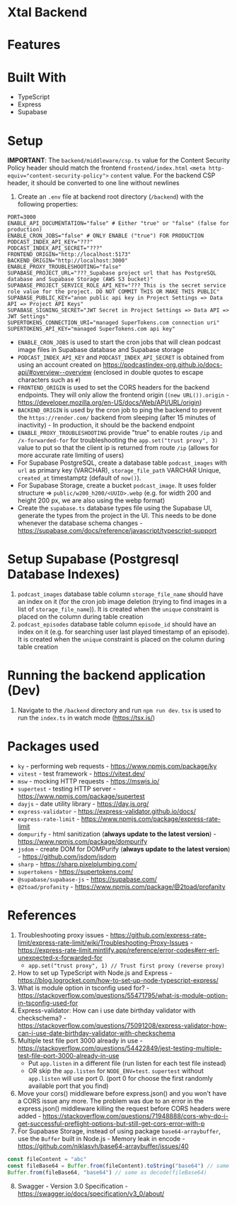 # Xtal Backend

# Features

# Built With

- TypeScript
- Express
- Supabase

# Setup

**IMPORTANT**: The `backend/middleware/csp.ts` value for the Content Security Policy header should match the frontend `frontend/index.html` `<meta http-equiv="content-security-policy">` `content` value. For the backend CSP header, it should be converted to one line without newlines

1. Create an `.env` file at backend root directory (`/backend`) with the following properties:

```shell
PORT=3000
ENABLE_API_DOCUMENTATION="false" # Either "true" or "false" (false for production)
ENABLE_CRON_JOBS="false" # ONLY ENABLE ("true") FOR PRODUCTION
PODCAST_INDEX_API_KEY="???"
PODCAST_INDEX_API_SECRET="???"
FRONTEND_ORIGIN="http://localhost:5173"
BACKEND_ORIGIN="http://localhost:3000"
ENABLE_PROXY_TROUBLESHOOTING="false"
SUPABASE_PROJECT_URL="???_Supabase project url that has PostgreSQL database and Supabase Storage (AWS S3 bucket)"
SUPABASE_PROJECT_SERVICE_ROLE_API_KEY="???_This is the secret service role value for the project. DO NOT COMMIT THIS OR MAKE THIS PUBLIC"
SUPABASE_PUBLIC_KEY="anon public api key in Project Settings => Data API => Project API Keys"
SUPABASE_SIGNING_SECRET="JWT Secret in Project Settings => Data API => JWT Settings"
SUPERTOKENS_CONNECTION_URI="managed SuperTokens.com connection uri"
SUPERTOKENS_API_KEY="managed SuperTokens.com api key"
```

- `ENABLE_CRON_JOBS` is used to start the cron jobs that will clean podcast image files in Supabase database and Supabase storage
- `PODCAST_INDEX_API_KEY` and `PODCAST_INDEX_API_SECRET` is obtained from using an account created on https://podcastindex-org.github.io/docs-api/#overview--overview (enclosed in double quotes to escape characters such as `#`)
- `FRONTEND_ORIGIN` is used to set the CORS headers for the backend endpoints. They will only allow the frontend origin (`(new URL()).origin` - https://developer.mozilla.org/en-US/docs/Web/API/URL/origin)
- `BACKEND_ORIGIN` is used by the cron job to ping the backend to prevent the `https://render.com/` backend from sleeping (after 15 minutes of inactivity) - In production, it should be the backend endpoint
- `ENABLE_PROXY_TROUBLESHOOTING` provide "true" to enable routes `/ip` and `/x-forwarded-for` for troubleshooting the `app.set("trust proxy", 3)` value to put so that the client ip is returned from route `/ip` (allows for more accurate rate limiting of users)
- For Supabase PostgreSQL, create a database table `podcast_images` with `url` as primary key (VARCHAR), `storage_file_path` VARCHAR Unique, `created_at` timestamptz (default of `now()`).
- For Supabase Storage, create a bucket `podcast_image`. It uses folder structure => `public/w200_h200/<UUID>.webp` (e.g. for width 200 and height 200 px, we are also using the webp format)
- Create the `supabase.ts` database types file using the Supabase UI, generate the types from the project in the UI. This needs to be done whenever the database schema changes - https://supabase.com/docs/reference/javascript/typescript-support

# Setup Supabase (Postgresql Database Indexes)

1. `podcast_images` database table column `storage_file_name` should have an index on it (for the cron job image deletion (trying to find images in a list of `storage_file_name`)). It is created when the `unique` constraint is placed on the column during table creation
2. `podcast_episodes` database table column `episode_id` should have an index on it (e.g. for searching user last played timestamp of an episode). It is created when the `unique` constraint is placed on the column during table creation

# Running the backend application (Dev)

1. Navigate to the `/backend` directory and run `npm run dev`. `tsx` is used to run the `index.ts` in watch mode (https://tsx.is/)

# Packages used

- `ky` - performing web requests - https://www.npmjs.com/package/ky
- `vitest` - test framework - https://vitest.dev/
- `msw` - mocking HTTP requests - https://mswjs.io/
- `supertest` - testing HTTP server - https://www.npmjs.com/package/supertest
- `dayjs` - date utility library - https://day.js.org/
- `express-validator` - https://express-validator.github.io/docs/
- `express-rate-limit` - https://www.npmjs.com/package/express-rate-limit
- `dompurify` - html sanitization (**always update to the latest version**) - https://www.npmjs.com/package/dompurify
- `jsdom` - create DOM for DOMPurify (**always update to the latest version**) - https://github.com/jsdom/jsdom
- `sharp` - https://sharp.pixelplumbing.com/
- `supertokens` - https://supertokens.com/
- `@supabase/supabase-js` - https://supabase.com/
- `@2toad/profanity` - https://www.npmjs.com/package/@2toad/profanity

# References

1. Troubleshooting proxy issues - https://github.com/express-rate-limit/express-rate-limit/wiki/Troubleshooting-Proxy-Issues - https://express-rate-limit.mintlify.app/reference/error-codes#err-erl-unexpected-x-forwarded-for
   - `app.set("trust proxy", 1) // Trust first proxy (reverse proxy)`
2. How to set up TypeScript with Node.js and Express - https://blog.logrocket.com/how-to-set-up-node-typescript-express/
3. What is module option in tsconfig used for? - https://stackoverflow.com/questions/55471795/what-is-module-option-in-tsconfig-used-for
4. Express-validator: How can i use date birthday validator with checkschema? - https://stackoverflow.com/questions/75091208/express-validator-how-can-i-use-date-birthday-validator-with-checkschema
5. Multiple test file port 3000 already in use - https://stackoverflow.com/questions/54422849/jest-testing-multiple-test-file-port-3000-already-in-use
   - Put `app.listen` in a different file (run listen for each test file instead)
   - OR skip the `app.listen` for `NODE_ENV=test`. `supertest` without `app.listen` will use port 0. (port 0 for choose the first randomly available port that you find)
6. Move your cors() middleware before express.json() and you won't have a CORS issue any more. The problem was due to an error in the express.json() middleware killing the request before CORS headers were added - https://stackoverflow.com/questions/71948888/cors-why-do-i-get-successful-preflight-options-but-still-get-cors-error-with-p
7. For Supabase Storage, instead of using package `base64-arraybuffer`, use the `Buffer` built in Node.js - Memory leak in encode - https://github.com/niklasvh/base64-arraybuffer/issues/40

```javascript
const fileContent = "abc"
const fileBase64 = Buffer.from(fileContent).toString("base64") // same as encode(fileContent)
Buffer.from(fileBase64, "base64") // same as decode(fileBase64)
```

8. Swagger - Version 3.0 Specification - https://swagger.io/docs/specification/v3_0/about/
